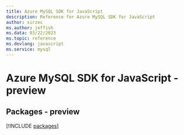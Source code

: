 ```yaml
---
title: Azure MySQL SDK for JavaScript
description: Reference for Azure MySQL SDK for JavaScript
author: xirzec
ms.author: jeffish
ms.data: 03/22/2023
ms.topic: reference
ms.devlang: javascript
ms.service: mysql
---
```

# Azure MySQL SDK for JavaScript - preview
## Packages - preview
[!INCLUDE [packages](mysql-index.md)]